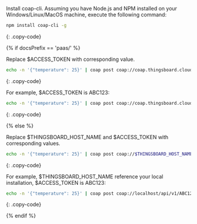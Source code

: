 Install coap-cli. Assuming you have Node.js and NPM installed on your Windows/Linux/MacOS machine, execute the following command:

```bash
npm install coap-cli -g
```
{: .copy-code}

{% if docsPrefix == 'paas/' %}

Replace $ACCESS_TOKEN with corresponding value.

```bash
echo -n '{"temperature": 25}' | coap post coap://coap.thingsboard.cloud/api/v1/$ACCESS_TOKEN/telemetry
```
{: .copy-code}

For example, $ACCESS_TOKEN is ABC123:

```bash
echo -n '{"temperature": 25}' | coap post coap://coap.thingsboard.cloud/api/v1/ABC123/telemetry
```
{: .copy-code}

{% else %}

Replace $THINGSBOARD_HOST_NAME and $ACCESS_TOKEN with corresponding values.

```bash
echo -n '{"temperature": 25}' | coap post coap://$THINGSBOARD_HOST_NAME/api/v1/$ACCESS_TOKEN/telemetry
```
{: .copy-code}

For example, $THINGSBOARD_HOST_NAME reference your local installation, $ACCESS_TOKEN is ABC123:

```bash
echo -n '{"temperature": 25}' | coap post coap://localhost/api/v1/ABC123/telemetry
```
{: .copy-code}

{% endif %}

<br>
<br>
